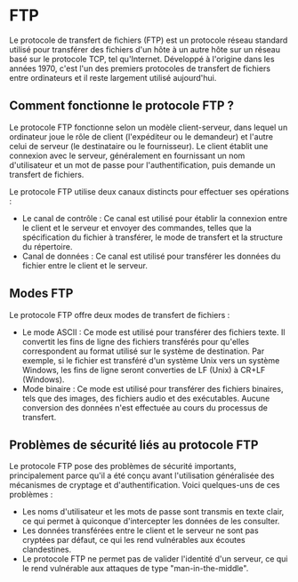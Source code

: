 # FTP 
Le protocole de transfert de fichiers (FTP) est un protocole réseau standard utilisé pour transférer des fichiers d'un hôte à un autre hôte sur un réseau basé sur le protocole TCP, tel qu'Internet. Développé à l'origine dans les années 1970, c'est l'un des premiers protocoles de transfert de fichiers entre ordinateurs et il reste largement utilisé aujourd'hui.

## Comment fonctionne le protocole FTP ?
Le protocole FTP fonctionne selon un modèle client-serveur, dans lequel un ordinateur joue le rôle de client (l'expéditeur ou le demandeur) et l'autre celui de serveur (le destinataire ou le fournisseur). Le client établit une connexion avec le serveur, généralement en fournissant un nom d'utilisateur et un mot de passe pour l'authentification, puis demande un transfert de fichiers.

Le protocole FTP utilise deux canaux distincts pour effectuer ses opérations :

* Le canal de contrôle : Ce canal est utilisé pour établir la connexion entre le client et le serveur et envoyer des commandes, telles que la spécification du fichier à transférer, le mode de transfert et la structure du répertoire.
* Canal de données : Ce canal est utilisé pour transférer les données du fichier entre le client et le serveur.

## Modes FTP
Le protocole FTP offre deux modes de transfert de fichiers :

* Le mode ASCII : Ce mode est utilisé pour transférer des fichiers texte. Il convertit les fins de ligne des fichiers transférés pour qu'elles correspondent au format utilisé sur le système de destination. Par exemple, si le fichier est transféré d'un système Unix vers un système Windows, les fins de ligne seront converties de LF (Unix) à CR+LF (Windows).
* Mode binaire : Ce mode est utilisé pour transférer des fichiers binaires, tels que des images, des fichiers audio et des exécutables. Aucune conversion des données n'est effectuée au cours du processus de transfert.
## Problèmes de sécurité liés au protocole FTP
Le protocole FTP pose des problèmes de sécurité importants, principalement parce qu'il a été conçu avant l'utilisation généralisée des mécanismes de cryptage et d'authentification. Voici quelques-uns de ces problèmes :

* Les noms d'utilisateur et les mots de passe sont transmis en texte clair, ce qui permet à quiconque d'intercepter les données de les consulter.
* Les données transférées entre le client et le serveur ne sont pas cryptées par défaut, ce qui les rend vulnérables aux écoutes clandestines.
* Le protocole FTP ne permet pas de valider l'identité d'un serveur, ce qui le rend vulnérable aux attaques de type "man-in-the-middle".